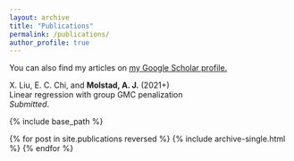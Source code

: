 ```yaml
---
layout: archive
title: "Publications"
permalink: /publications/
author_profile: true
---
```



  You can also find my articles on <u><a href="{{author.googlescholar}}">my Google Scholar profile</a>.</u>

X. Liu, E. C. Chi, and **Molstad, A. J.** (2021+) <br>
Linear regression with group GMC penalization <br>
*Submitted*. 


{% include base_path %}

{% for post in site.publications reversed %}
  {% include archive-single.html %}
{% endfor %}
